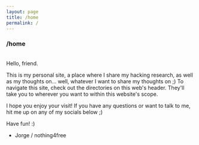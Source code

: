 ```yaml
---
layout: page
title: /home
permalink: /
---
```


### /home
<br>
Hello, friend.

This is my personal site, a place where I share my hacking research, as well as my thoughts on... well, whatever I want to share my thoughts on ;)
To navigate this site, check out the directories on this web's header. They'll take you to wherever you want to within this website's scope. 

I hope you enjoy your visit! If you have any questions or want to talk to me, hit me up on any of my socials below ;)

Have fun! :)

- Jorge / nothing4free